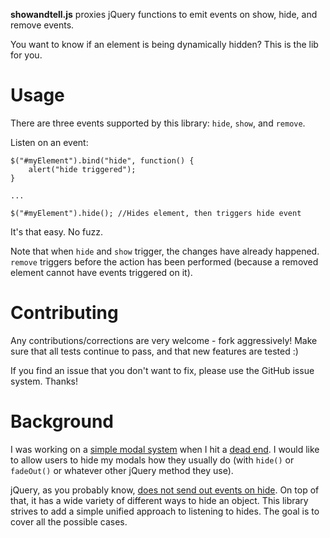 **showandtell.js** proxies jQuery functions to emit events on show, hide, and remove events.

You want to know if an element is being dynamically hidden? This is the lib for you.

Usage
=====

There are three events supported by this library: `hide`, `show`, and `remove`.

Listen on an event:

    $("#myElement").bind("hide", function() {
        alert("hide triggered");
    }

    ...

    $("#myElement").hide(); //Hides element, then triggers hide event

It's that easy. No fuzz.

Note that when `hide` and `show` trigger, the changes have already happened. `remove` triggers before
the action has been performed (because a removed element cannot have events triggered on it).

Contributing
============

Any contributions/corrections are very welcome - fork aggressively! Make sure that all tests continue
to pass, and that new features are tested :)

If you find an issue that you don't want to fix, please use the GitHub issue system. Thanks!

Background
==========

I was working on a [simple modal system](http://github.com/hypesystem/d_modal.js) when I hit a [dead
end](http://stackoverflow.com/questions/21078248). I would like to allow users to hide my modals how
they usually do (with `hide()` or `fadeOut()` or whatever other jQuery method they use).

jQuery, as you probably know, [does not send out events on hide](http://stackoverflow.com/questions/2857900).
On top of that, it has a wide variety of different ways to hide an object. This library strives to add a
simple unified approach to listening to hides. The goal is to cover all the possible cases.